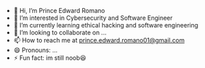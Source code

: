 - 👋 Hi, I’m Prince Edward Romano
- 👀 I’m interested in Cybersecurity and Software Engineer
- 🌱 I’m currently learning ethical hacking and software engineering
- 💞️ I’m looking to collaborate on ...
- 📫 How to reach me at prince.edward.romano01@gmail.com
- 😄 Pronouns: ...
- ⚡ Fun fact: im still noob😆

<!---
princ-bot/princ-bot is a ✨ special ✨ repository because its `README.md` (this file) appears on your GitHub profile.
You can click the Preview link to take a look at your changes.
--->
